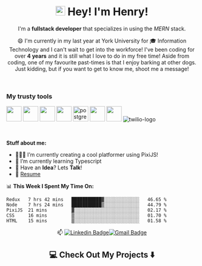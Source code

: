 <h1 align="center"><img src="https://media.giphy.com/media/hvRJCLFzcasrR4ia7z/giphy.gif" width="25px"> Hey! I'm Henry!</h1>

<p align="center">
  I'm a <strong>fullstack developer</strong>  that specializes in using the <i>MERN</i> stack.

<p align="center"> 
😄 I'm currently in my last year at York University for 🎓  Information Technology and I can't wait to get into the workforce! I've been coding for over <strong>4 years</strong>  and it is still what I love to do in my free time! Aside from coding, one of my favourite past-times is that I enjoy barking at other dogs. Just kidding, but if you want to get to know me, shoot me a message! 
</p>

<br>

### My trusty tools
<p> 
  <img src="https://cdn.jsdelivr.net/gh/devicons/devicon@latest/icons/react/react-original.svg" width="40px">
  <img src="https://cdn.jsdelivr.net/gh/devicons/devicon@latest/icons/javascript/javascript-original.svg" width="40px">
  <img src="https://cdn.jsdelivr.net/gh/devicons/devicon@latest/icons/html5/html5-plain.svg" width="40px">
  <img src="https://cdn.jsdelivr.net/gh/devicons/devicon@latest/icons/css3/css3-plain.svg" width="40px">
  <img src="https://res.cloudinary.com/nico1711/image/upload/c_scale,h_30/v1598849660/postgresql_zsfd9p.png" alt="postgres-logo" width="40px">
  <img src="https://cdn.jsdelivr.net/gh/devicons/devicon@latest/icons/nodejs/nodejs-plain.svg" width="40px">
  <img src="https://cdn.jsdelivr.net/gh/devicons/devicon@latest/icons/git/git-original.svg" width="40px">
  <img src="https://res.cloudinary.com/nico1711/image/upload/c_scale,h_30/v1598849650/twilio_j6qvbk.png" alt="twilio-logo">
  
</p>

<br>



**Stuff about me:**

- 👨🏽‍💻 I’m currently creating a cool platformer using PixiJS!
- 🌱 I’m currently learning Typescript
- 💬 Have an **Idea**? Lets **Talk**!
- 📝 [Resume](https://drive.google.com/file/d/1ANx84HxL41xvsAdFdo15Ey69fzRexjN7/view?usp=sharing)




📊 **This Week I Spent My Time On:**

```                                                    
Redux   7 hrs 42 mins   ███████████▓░░░░░░░░░░░░░   46.65 % 
Node    7 hrs 24 mins   ███████████▒░░░░░░░░░░░░░   44.79 % 
PixiJS  21 mins         ▓░░░░░░░░░░░░░░░░░░░░░░░░   02.17 % 
CSS     16 mins         ▒░░░░░░░░░░░░░░░░░░░░░░░░   01.70 % 
HTML    15 mins         ▒░░░░░░░░░░░░░░░░░░░░░░░░   01.58 % 
```



<div align="center">
  
📫 [![Linkedin Badge](https://img.shields.io/badge/-henryngann-blue?style=flat-square&logo=Linkedin&logoColor=white&link=https://www.linkedin.com/in/henry-ngan-183620b6)](https://www.linkedin.com/in/henry-ngan-183620b6)[![Gmail Badge](https://img.shields.io/badge/-henrynganwork@gmail.com-c14438?style=flat-square&logo=Gmail&logoColor=white&link=mailto:henrynganwork@gmail.com)](mailto:henrynganwork@gmail.com)

</div>

<h2  align="center">💻 Check Out My Projects ⬇️ </h2>
